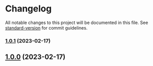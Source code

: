 # Changelog

All notable changes to this project will be documented in this file. See [standard-version](https://github.com/conventional-changelog/standard-version) for commit guidelines.

### [1.0.1](https://github.com/OperationMonkey/common-core-js/compare/tsconfig-core/v1.0.0...tsconfig-core/v1.0.1) (2023-02-17)

## [1.0.0](https://github.com/OperationMonkey/common-core-js/compare/tsconfig-core/v1.0.0...tsconfig-core/v1.0.0) (2023-02-17)
